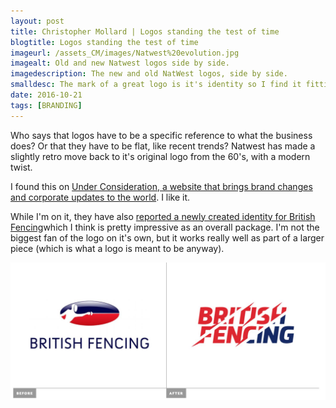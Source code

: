 ```yaml
---
layout: post
title: Christopher Mollard | Logos standing the test of time
blogtitle: Logos standing the test of time
imageurl: /assets_CM/images/Natwest%20evolution.jpg
imagealt: Old and new Natwest logos side by side.
imagedescription: The new and old NatWest logos, side by side.
smalldesc: The mark of a great logo is it's identity so I find it fitting that new logos are referring to their past.
date: 2016-10-21
tags: [BRANDING]
---
```

<p>
Who says that logos have to be a specific reference to what the business does?  Or that they have to be flat, like recent trends? Natwest has made a slightly retro move back to it's original logo from the 60's, with a modern twist.  
</p>

<p>
I found this on <a href="http://www.underconsideration.com/brandnew/archives/new_logo_and_identity_for_natwest_by_futurebrand.php" target="_blank">Under Consideration, a website that brings brand changes and corporate updates to the world</a>.  I like it.
</p>
<p>
While I'm on it, they have also <a href="http://www.underconsideration.com/brandnew/archives/new_logo_and_identity_for_british_fencing_by_we_launch.php#.WCSKWOGLRmA" target="_blank">reported a newly created identity for British Fencing</a>which I think is pretty impressive as an overall package.  I'm not the biggest fan of the logo on it's own, but it works really well as part of a larger piece (which is what a logo is meant to be anyway).
</p>
<img src="/assets_CM/images/bfa.png" class="img-responsive"
data-animation-origin="top"
data-animation-duration="500"
data-animation-delay="300"
data-animation-distance="25px">